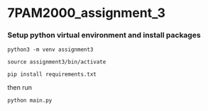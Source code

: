 # 7PAM2000_assignment_3

### Setup python virtual environment and install packages
`python3 -m venv assignment3`

`source assignment3/bin/activate`

`pip install requirements.txt`

then run 

```
python main.py
```

